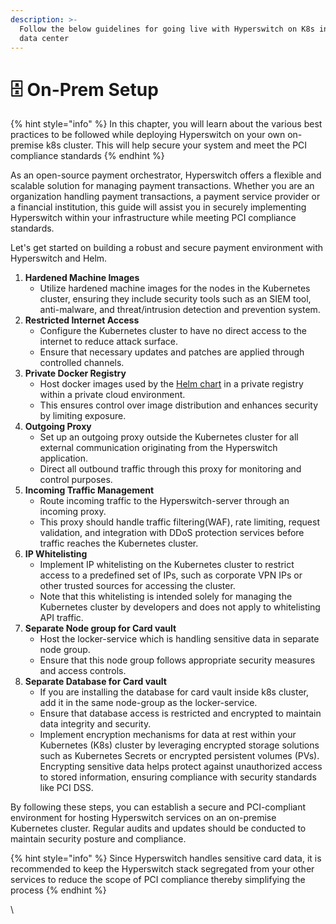 ```yaml
---
description: >-
  Follow the below guidelines for going live with Hyperswitch on K8s in your own
  data center
---
```


# 🗄️ On-Prem Setup

{% hint style="info" %}
In this chapter, you will learn about  the various best practices to be followed while deploying Hyperswitch on your own on-premise k8s cluster. This will help secure your system and meet the PCI compliance standards
{% endhint %}

As an open-source payment orchestrator, Hyperswitch offers a flexible and scalable solution for managing payment transactions. Whether you are an organization handling payment transactions, a payment service provider or a financial institution, this guide will assist you in securely implementing Hyperswitch within your infrastructure while meeting PCI compliance standards.&#x20;

Let's get started on building a robust and secure payment environment with Hyperswitch and Helm.

1. **Hardened Machine Images**
   * Utilize hardened machine images for the nodes in the Kubernetes cluster, ensuring they include security tools such as an SIEM tool, anti-malware, and threat/intrusion detection and prevention system.
2. **Restricted Internet Access**
   * Configure the Kubernetes cluster to have no direct access to the internet to reduce attack surface.
   * Ensure that necessary updates and patches are applied through controlled channels.
3. **Private Docker Registry**
   * Host docker images used by the [Helm chart](https://github.com/juspay/hyperswitch-helm/tree/main/charts/incubator/hyperswitch-stack#readme) in a private registry within a private cloud environment.
   * This ensures control over image distribution and enhances security by limiting exposure.
4. **Outgoing Proxy**
   * Set up an outgoing proxy outside the Kubernetes cluster for all external communication originating from the Hyperswitch application.
   * Direct all outbound traffic through this proxy for monitoring and control purposes.
5. **Incoming Traffic Management**
   * Route incoming traffic to the Hyperswitch-server through an incoming proxy.
   * This proxy should handle traffic filtering(WAF), rate limiting, request validation, and integration with DDoS protection services before traffic reaches the Kubernetes cluster.
6. **IP Whitelisting**
   * Implement IP whitelisting on the Kubernetes cluster to restrict access to a predefined set of IPs, such as corporate VPN IPs or other trusted sources for accessing the cluster.
   * Note that this whitelisting is intended solely for managing the Kubernetes cluster by developers and does not apply to whitelisting API traffic.
7. **Separate Node group for Card vault**
   * Host the locker-service which is handling sensitive data in separate node group.
   * Ensure that this node group follows appropriate security measures and access controls.
8. **Separate Database for Card vault**
   * If you are installing the database for card vault inside k8s cluster, add it in the same node-group as the locker-service.
   * Ensure that database access is restricted and encrypted to maintain data integrity and security.
   * Implement encryption mechanisms for data at rest within your Kubernetes (K8s) cluster by leveraging encrypted storage solutions such as Kubernetes Secrets or encrypted persistent volumes (PVs). Encrypting sensitive data helps protect against unauthorized access to stored information, ensuring compliance with security standards like PCI DSS.

By following these steps, you can establish a secure and PCI-compliant environment for hosting Hyperswitch services on an on-premise Kubernetes cluster. Regular audits and updates should be conducted to maintain security posture and compliance.

{% hint style="info" %}
Since Hyperswitch handles sensitive card data, it is recommended to keep the Hyperswitch stack segregated from your other services to reduce the scope of PCI compliance thereby simplifying the process
{% endhint %}

\
